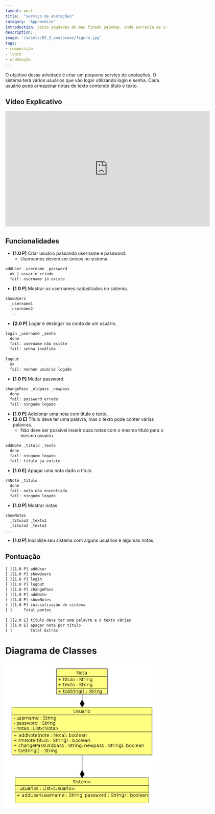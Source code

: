 ```yaml
---
layout: post
title:  "Serviço de Anotações"
category: 'Apprendice'
introduction: Sinto saudades do meu finado palmtop, onde escrevia de canetinha todos os meus insights. Com essa parada de smathphone e trocentos aplicativos de anotações, perdeu foi a graça.
description: 
image: '/assets/02_2_anotacoes/figura.jpg'
tags:
- composição
- login
- ordenação
---
```


O objetivo dessa atividade é criar um pequeno serviço de anotações. O sistema
terá vários usuários que vão logar utilizando login e senha. Cada usuário pode
armazenar notas de texto contendo título e texto.

## Vídeo Explicativo

<iframe width="640" height="360" src="https://www.youtube.com/embed/ggOdp0Eh7fc" frameborder="0" allowfullscreen></iframe>

## Funcionalidades

- **[1.0 P]** Criar usuário passando username e password.
    - Usernames devem ser únicos no sistema.

```
addUser _username _password
  ok | usuario criado
  fail: username já existe
```


- **[1.0 P]** Mostrar os usernames cadastrados no sistema.

```
showUsers
  _username1
  _username2
  ...
```

- **[2.0 P]** Logar e deslogar na conta de um usuário.

```
login _username _senha
  done
  fail: username não existe
  fail: senha inválida

logout
  ok
  fail: nenhum usuário logado
```


- **[1.0 P]** Mudar password.

```
changePass _oldpass _newpass
  done
  fail: password errado
  fail: ninguém logado
```


- **[1.0 P]** Adicionar uma nota com título e texto.
- **[2.0 E]** Título deve ter uma palavra, mas o texto pode conter várias palavras.
    - Não deve ser possível inserir duas notas com o mesmo título para o mesmo usuário.

```
addNote _titulo _texto
  done
  fail: ninguem logado
  fail: titulo ja existe
```


- **[1.0 E]** Apagar uma nota dado o título.

```
rmNote _titulo
  done
  fail: nota não encontrada
  fail: ninguém logado
```


- **[1.0 P]** Mostrar notas

```
showNotes
  _titulo1 _texto1
  _titulo2 _texto2
...
```


- **[1.0 P]** Inicialize seu sistema com alguns usuários e algumas notas.



## Pontuação

```
[ ][1.0 P] addUser
[ ][1.0 P] showUsers
[ ][1.0 P] login
[ ][1.0 P] logout
[ ][1.0 P] changePass
[ ][1.0 P] addNote
[ ][1.0 P] showNotes
[ ][1.0 P] inicialização do sistema
[ ]     Total pontos

[ ][2.0 E] título deve ter uma palavra e o texto várias
[ ][1.0 E] apagar nota por título
[ ]        Total Extras
```

# Diagrama de Classes
![](/assets/02_2_anotacoes/diagrama.png)

